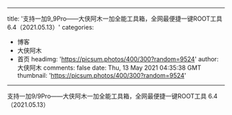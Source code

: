 
---
title: '支持一加9_9Pro——大侠阿木一加全能工具箱，全网最便捷一键ROOT工具 6.4（2021.05.13）'
categories: 
 - 博客
 - 大侠阿木
 - 首页
headimg: 'https://picsum.photos/400/300?random=9524'
author: 大侠阿木
comments: false
date: Thu, 13 May 2021 04:35:38 GMT
thumbnail: 'https://picsum.photos/400/300?random=9524'
---

<div>   
支持一加9/9Pro——大侠阿木一加全能工具箱，全网最便捷一键ROOT工具 6.4（2021.05.13）  
</div>
            